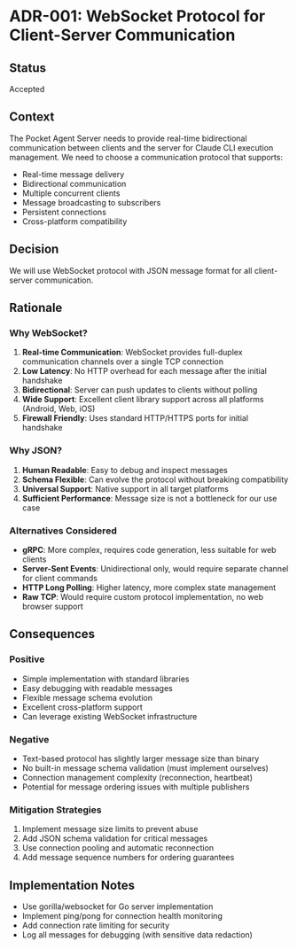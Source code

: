 # ADR-001: WebSocket Protocol for Client-Server Communication

## Status
Accepted

## Context
The Pocket Agent Server needs to provide real-time bidirectional communication between clients and the server for Claude CLI execution management. We need to choose a communication protocol that supports:
- Real-time message delivery
- Bidirectional communication
- Multiple concurrent clients
- Message broadcasting to subscribers
- Persistent connections
- Cross-platform compatibility

## Decision
We will use WebSocket protocol with JSON message format for all client-server communication.

## Rationale

### Why WebSocket?
1. **Real-time Communication**: WebSocket provides full-duplex communication channels over a single TCP connection
2. **Low Latency**: No HTTP overhead for each message after the initial handshake
3. **Bidirectional**: Server can push updates to clients without polling
4. **Wide Support**: Excellent client library support across all platforms (Android, Web, iOS)
5. **Firewall Friendly**: Uses standard HTTP/HTTPS ports for initial handshake

### Why JSON?
1. **Human Readable**: Easy to debug and inspect messages
2. **Schema Flexible**: Can evolve the protocol without breaking compatibility
3. **Universal Support**: Native support in all target platforms
4. **Sufficient Performance**: Message size is not a bottleneck for our use case

### Alternatives Considered
- **gRPC**: More complex, requires code generation, less suitable for web clients
- **Server-Sent Events**: Unidirectional only, would require separate channel for client commands
- **HTTP Long Polling**: Higher latency, more complex state management
- **Raw TCP**: Would require custom protocol implementation, no web browser support

## Consequences

### Positive
- Simple implementation with standard libraries
- Easy debugging with readable messages
- Flexible message schema evolution
- Excellent cross-platform support
- Can leverage existing WebSocket infrastructure

### Negative
- Text-based protocol has slightly larger message size than binary
- No built-in message schema validation (must implement ourselves)
- Connection management complexity (reconnection, heartbeat)
- Potential for message ordering issues with multiple publishers

### Mitigation Strategies
1. Implement message size limits to prevent abuse
2. Add JSON schema validation for critical messages
3. Use connection pooling and automatic reconnection
4. Add message sequence numbers for ordering guarantees

## Implementation Notes
- Use gorilla/websocket for Go server implementation
- Implement ping/pong for connection health monitoring
- Add connection rate limiting for security
- Log all messages for debugging (with sensitive data redaction)